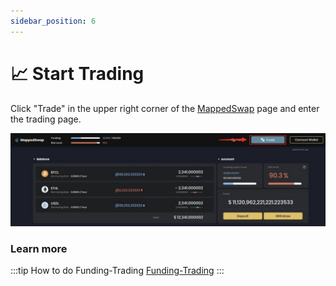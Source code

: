 ```yaml
---
sidebar_position: 6
---
```


# 📈 Start Trading

Click "Trade" in the upper right corner of the [MappedSwap](https://decatsdevapp.eurus.dev/dashboard) page and enter the trading page.

![alt text](../../static/img/StartTrading.png)

### Learn more 
:::tip How to do Funding-Trading
[Funding-Trading](../HowToDoFundingTrading/overview.md)
:::